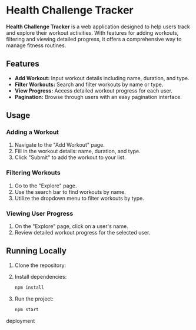 

# Health Challenge Tracker

**Health Challenge Tracker** is a web application designed to help users track and explore their workout activities. With features for adding workouts, filtering and viewing detailed progress, it offers a comprehensive way to manage fitness routines.

## Features

- **Add Workout:** Input workout details including name, duration, and type.
- **Filter Workouts:** Search and filter workouts by name or type.
- **View Progress:** Access detailed workout progress for each user.
- **Pagination:** Browse through users with an easy pagination interface.

## Usage

### Adding a Workout

1. Navigate to the "Add Workout" page.
2. Fill in the workout details: name, duration, and type.
3. Click "Submit" to add the workout to your list.

### Filtering Workouts

1. Go to the "Explore" page.
2. Use the search bar to find workouts by name.
3. Utilize the dropdown menu to filter workouts by type.

### Viewing User Progress

1. On the "Explore" page, click on a user's name.
2. Review detailed workout progress for the selected user.



## Running Locally

1. Clone the repository:

2. Install dependencies:

   ```bash
   npm install
   ```
3. Run the project:

   ```bash
   npm start
   ```
 deployment
 

